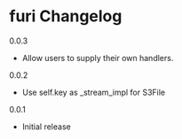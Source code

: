 # furi Changelog

0.0.3
* Allow users to supply their own handlers.

0.0.2
* Use self.key as _stream_impl for S3File

0.0.1
* Initial release
